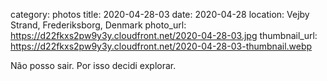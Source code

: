 category: photos 
title: 2020-04-28-03
date: 2020-04-28
location: Vejby Strand, Frederiksborg, Denmark
photo_url: https://d22fkxs2pw9y3y.cloudfront.net/2020-04-28-03.jpg
thumbnail_url: https://d22fkxs2pw9y3y.cloudfront.net/2020-04-28-03-thumbnail.webp

Não posso sair. Por isso decidi explorar. 